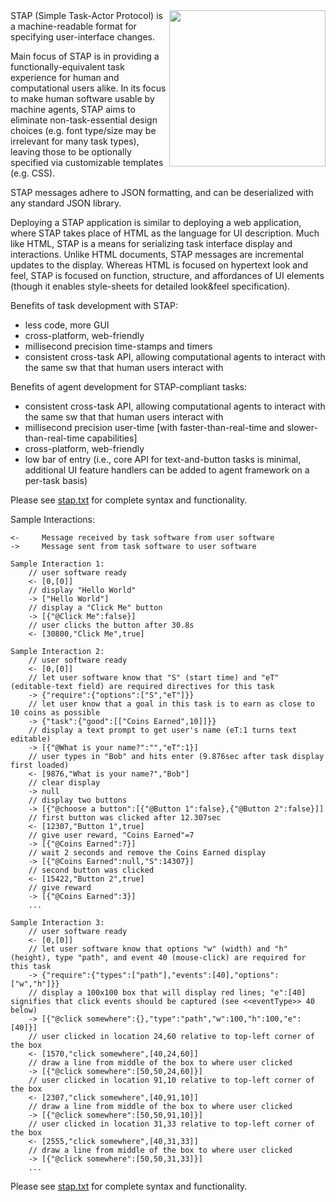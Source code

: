 <img src="https://raw.githubusercontent.com/vdv7/stap/master/pres/stap-icon.png" width=250 align=right>
STAP (Simple Task-Actor Protocol) is a machine-readable format for specifying user-interface changes. 

Main focus of STAP is in providing a functionally-equivalent task experience for human and computational users alike.
In its focus to make human software usable by machine agents, STAP aims to eliminate non-task-essential design choices (e.g. font type/size may be irrelevant for many task types), leaving those to be optionally specified via customizable templates (e.g. CSS).

STAP messages adhere to JSON formatting, and can be deserialized with any standard JSON library.

Deploying a STAP application is similar to deploying a web application, where STAP takes place of HTML as the language for UI description.
Much like HTML, STAP is a means for serializing task interface display and interactions.
Unlike HTML documents, STAP messages are incremental updates to the display.
Whereas HTML is focused on hypertext look and feel, STAP is focused on function, structure, and affordances of UI elements (though it enables style-sheets for detailed look&feel specification).

Benefits of task development with STAP:
* less code, more GUI
* cross-platform, web-friendly
* millisecond precision time-stamps and timers
* consistent cross-task API, allowing computational agents to interact with the same sw that that human users interact with

Benefits of agent development for STAP-compliant tasks:
* consistent cross-task API, allowing computational agents to interact with the same sw that that human users interact with
* millisecond precision user-time [with faster-than-real-time and slower-than-real-time capabilities]
* cross-platform, web-friendly
* low bar of entry (i.e., core API for text-and-button tasks is minimal, additional UI feature handlers can be added to agent framework on a per-task basis)


Please see [stap.txt](stap.txt) for complete syntax and functionality.



Sample Interactions:

    <-     Message received by task software from user software
    ->     Message sent from task software to user software

    Sample Interaction 1:
        // user software ready
        <- [0,[0]]
        // display "Hello World"
        -> ["Hello World"]
        // display a "Click Me" button
        -> [{"@Click Me":false}]
        // user clicks the button after 30.8s
        <- [30800,"Click Me",true]

    Sample Interaction 2:
        // user software ready
        <- [0,[0]]
        // let user software know that "S" (start time) and "eT" (editable-text field) are required directives for this task
        -> {"require":{"options":["S","eT"]}}
        // let user know that a goal in this task is to earn as close to 10 coins as possible
        -> {"task":{"good":[["Coins Earned",10]]}}
        // display a text prompt to get user's name (eT:1 turns text editable)
        -> [{"@What is your name?":"","eT":1}]
        // user types in "Bob" and hits enter (9.876sec after task display first loaded)
        <- [9876,"What is your name?","Bob"]
        // clear display
        -> null
        // display two buttons
        -> [{"@choose a button":[{"@Button 1":false},{"@Button 2":false}]]
        // first button was clicked after 12.307sec
        <- [12307,"Button 1",true]
        // give user reward, "Coins Earned"=7
        -> [{"@Coins Earned":7}]
        // wait 2 seconds and remove the Coins Earned display
        -> [{"@Coins Earned":null,"S":14307}]
        // second button was clicked
        <- [15422,"Button 2",true]
        // give reward
        -> [{"@Coins Earned":3}]
        ...

    Sample Interaction 3:
        // user software ready
        <- [0,[0]]
        // let user software know that options "w" (width) and "h" (height), type "path", and event 40 (mouse-click) are required for this task
        -> {"require":{"types":["path"],"events":[40],"options":["w","h"]}}
        // display a 100x100 box that will display red lines; "e":[40] signifies that click events should be captured (see <<eventType>> 40 below)
        -> [{"@click somewhere":{},"type":"path","w":100,"h":100,"e":[40]}]
        // user clicked in location 24,60 relative to top-left corner of the box
        <- [1570,"click somewhere",[40,24,60]]
        // draw a line from middle of the box to where user clicked
        -> [{"@click somewhere":[50,50,24,60]}]
        // user clicked in location 91,10 relative to top-left corner of the box
        <- [2307,"click somewhere",[40,91,10]]
        // draw a line from middle of the box to where user clicked
        -> [{"@click somewhere":[50,50,91,10]}]
        // user clicked in location 31,33 relative to top-left corner of the box
        <- [2555,"click somewhere",[40,31,33]]
        // draw a line from middle of the box to where user clicked
        -> [{"@click somewhere":[50,50,31,33]}]
        ...


Please see [stap.txt](stap.txt) for complete syntax and functionality.
